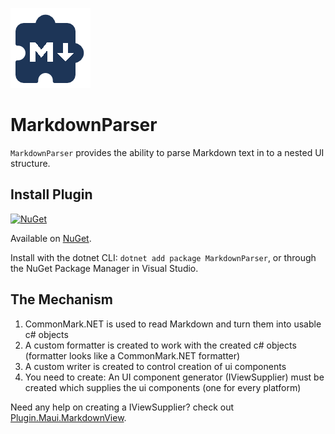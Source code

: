 ![nuget.png](https://raw.githubusercontent.com/Toine-db/MarkdownParser/main/nuget.png)
# MarkdownParser

`MarkdownParser` provides the ability to parse Markdown text in to a nested UI structure.

## Install Plugin

[![NuGet](https://img.shields.io/nuget/v/MarkdownParser?label=NuGet)](https://www.nuget.org/packages/MarkdownParser/)

Available on [NuGet](http://www.nuget.org/packages/MarkdownParser).

Install with the dotnet CLI: `dotnet add package MarkdownParser`, or through the NuGet Package Manager in Visual Studio.

## The Mechanism
1. CommonMark.NET is used to read Markdown and turn them into usable c# objects
2. A custom formatter is created to work with the created c# objects (formatter looks like a CommonMark.NET formatter)
3. A custom writer is created to control creation of ui components
4. You need to create: An UI component generator (IViewSupplier) must be created which supplies the ui components (one for every platform)

Need any help on creating a IViewSupplier? check out [Plugin.Maui.MarkdownView](https://github.com/Toine-db/Plugin.Maui.MarkdownView).